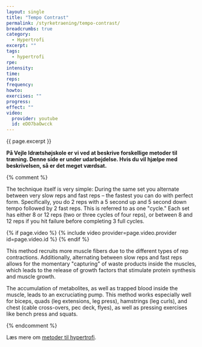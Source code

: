 ```yaml
---
layout: single
title: "Tempo Contrast"
permalink: /styrketraening/tempo-contrast/
breadcrumbs: true
category:
  - Hypertrofi
excerpt: ""
tags:
  - hypertrofi
rpe:
intensity:
time:
reps:
frequency:
howto:
exercises: ""
progress:
effect: ""
video:
  provider: youtube
  id: eDO7baOwcck
---
```


{{ page.excerpt }}

**På Vejle Idrætshøjskole er vi ved at beskrive forskellige metoder til træning. Denne side er under udarbejdelse. Hvis du vil hjælpe med beskrivelsen, så er det meget værdsat.**

{% comment %}

The technique itself is very simple: During the same set you alternate between very slow reps and fast reps – the fastest you can do with perfect form. Specifically, you do 2 reps with a 5 second up and 5 second down tempo followed by 2 fast reps. This is referred to as one "cycle." Each set has either 8 or 12 reps (two or three cycles of four reps), or between 8 and 12 reps if you hit failure before completing 3 full cycles.

{% if page.video %}
  {% include video provider=page.video.provider id=page.video.id %}
{% endif %}

This method recruits more muscle fibers due to the different types of rep contractions. Additionally, alternating between slow reps and fast reps allows for the momentary "capturing" of waste products inside the muscles, which leads to the release of growth factors that stimulate protein synthesis and muscle growth.

The accumulation of metabolites, as well as trapped blood inside the muscle, leads to an excruciating pump. This method works especially well for biceps, quads (leg extensions, leg press), hamstrings (leg curls), and chest (cable cross-overs, pec deck, flyes), as well as pressing exercises like bench press and squats.

{% endcomment %}

Læs mere om [metoder til hypertrofi](/hypertrofi-metoder/).
